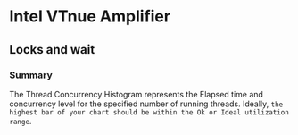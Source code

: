 # Intel VTnue Amplifier

## Locks and wait

### Summary

The Thread Concurrency Histogram represents the Elapsed time and concurrency level for the specified number of running threads. Ideally, `the highest bar of your chart should be within the Ok or Ideal utilization range`.